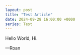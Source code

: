```yaml
---
layout: post
title: "Test Article"
date: 2024-09-28 16:00:00 +0000
series: Test
---
```


Hello World, Hi.

—Roan

